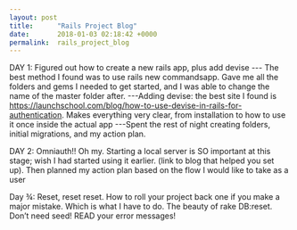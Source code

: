 ```yaml
---
layout: post
title:      "Rails Project Blog"
date:       2018-01-03 02:18:42 +0000
permalink:  rails_project_blog
---
```



DAY 1: Figured out how to create a new rails app, plus add devise
	--- The best method I found was to use rails new commandsapp. Gave me all the folders and gems I needed to get started, and I was able to change the name of the master folder after.
	---Adding devise: the best site I found is https://launchschool.com/blog/how-to-use-devise-in-rails-for-authentication. Makes everything very clear, from installation to how to use it once inside the actual app
	---Spent the rest of night creating folders, initial migrations, and my action plan.

DAY 2: Omniauth!! Oh my. Starting a local server is SO important at this stage; wish I had started using it earlier. (link to blog that helped you set up). Then planned my action plan based on the flow I would like to take as a user

Day ¾: Reset, reset reset. How to roll your project back one if you make a major mistake. Which is what I have to do. The beauty of rake DB:reset. Don’t need seed! READ your error messages!

